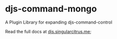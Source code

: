 # djs-command-mongo

A Plugin Library for expanding djs-command-control

Read the full docs at [djs.singularcitrus.me](https://djs.singularcitrus.me/v/1.5.0/);
